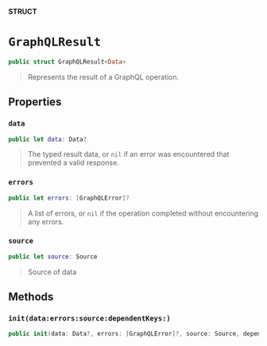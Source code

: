 **STRUCT**

# `GraphQLResult`

```swift
public struct GraphQLResult<Data>
```

> Represents the result of a GraphQL operation.

## Properties
### `data`

```swift
public let data: Data?
```

> The typed result data, or `nil` if an error was encountered that prevented a valid response.

### `errors`

```swift
public let errors: [GraphQLError]?
```

> A list of errors, or `nil` if the operation completed without encountering any errors.

### `source`

```swift
public let source: Source
```

> Source of data

## Methods
### `init(data:errors:source:dependentKeys:)`

```swift
public init(data: Data?, errors: [GraphQLError]?, source: Source, dependentKeys: Set<CacheKey>?)
```
